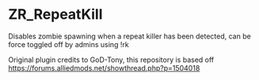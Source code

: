 # ZR_RepeatKill

Disables zombie spawning when a repeat killer has been detected, can be force toggled off by admins using !rk

Original plugin credits to GoD-Tony, this repository is based off https://forums.alliedmods.net/showthread.php?p=1504018